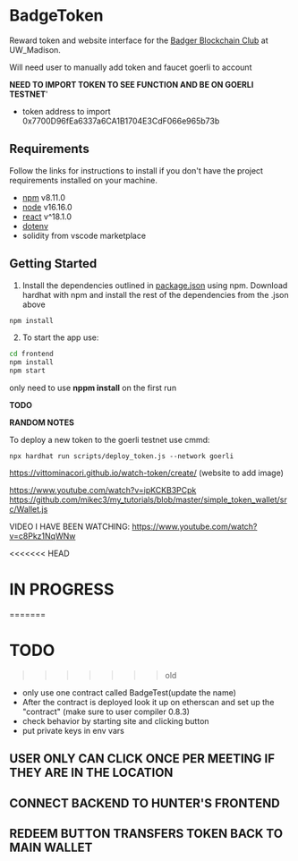 # BadgeToken

Reward token and website interface for the [Badger Blockchain Club](https://www.badgerblockchain.com/) at UW_Madison.


Will need user to manually add token and faucet goerli to account

**NEED TO IMPORT TOKEN TO SEE FUNCTION AND BE ON GOERLI TESTNET**'
  - token address to import 0x7700D96fEa6337a6CA1B1704E3CdF066e965b73b

## Requirements
Follow the links for instructions to install if you don't have the project requirements installed on your machine.

- [npm](https://docs.npmjs.com/downloading-and-installing-node-js-and-npm) v8.11.0
- [node](https://nodejs.org/en/download/) v16.16.0
- [react](https://reactjs.org/versions/) v^18.1.0
- [dotenv](https://pypi.org/project/python-dotenv/)
- solidity from vscode marketplace

## Getting Started
1. Install the dependencies outlined in [package.json](package.json) using npm.
Download hardhat with npm and install the rest of the dependencies from the .json above

```bash
npm install
```
2. To start the app use:
```bash
cd frontend
npm install
npm start
```
only need to use **nppm install** on the first run

**TODO**


**RANDOM NOTES**


To deploy a new token to the goerli testnet use cmmd:

```
npx hardhat run scripts/deploy_token.js --network goerli
```

https://vittominacori.github.io/watch-token/create/ (website to add image)


https://www.youtube.com/watch?v=ipKCKB3PCpk
https://github.com/mikec3/my_tutorials/blob/master/simple_token_wallet/src/Wallet.js



VIDEO I HAVE BEEN WATCHING:
https://www.youtube.com/watch?v=c8Pkz1NqWNw

<<<<<<< HEAD
# IN PROGRESS
=======
# TODO
>>>>>>> old
- only use one contract called BadgeTest(update the name)
- After the contract is deployed look it up on etherscan and set up the "contract" (make sure to user compiler 0.8.3)
- check behavior by starting site and clicking button
- put private keys in env vars
## USER ONLY CAN CLICK ONCE PER MEETING IF THEY ARE IN THE LOCATION
## CONNECT BACKEND TO HUNTER'S FRONTEND
## REDEEM BUTTON TRANSFERS TOKEN BACK TO MAIN WALLET

